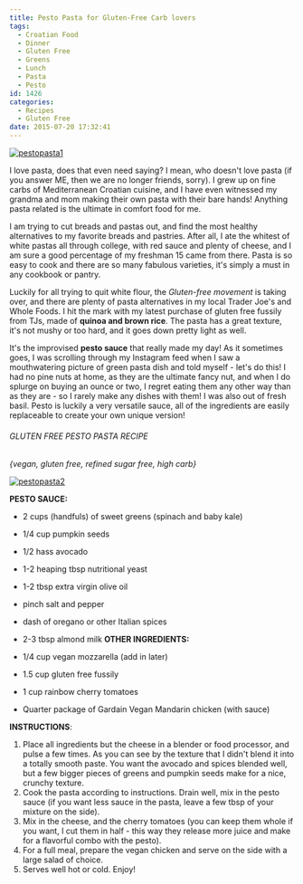 ```yaml
---
title: Pesto Pasta for Gluten-Free Carb lovers
tags:
  - Croatian Food
  - Dinner
  - Gluten Free
  - Greens
  - Lunch
  - Pasta
  - Pesto
id: 1426
categories:
  - Recipes
  - Gluten Free
date: 2015-07-20 17:32:41
---
```


[![pestopasta1](http://girlintheraw.com/wp-content/uploads/2015/07/pestopasta1.jpg)](http://girlintheraw.com/wp-content/uploads/2015/07/pestopasta1.jpg)

I love pasta, does that even need saying? I mean, who doesn't love pasta (if you answer ME, then we are no longer friends, sorry). I grew up on fine carbs of Mediterranean Croatian cuisine, and I have even witnessed my grandma and mom making their own pasta with their bare hands! Anything pasta related is the ultimate in comfort food for me.

I am trying to cut breads and pastas out, and find the most healthy alternatives to my favorite breads and pastries. After all, I ate the whitest of white pastas all through college, with red sauce and plenty of cheese, and I am sure a good percentage of my freshman 15 came from there. Pasta is so easy to cook and there are so many fabulous varieties, it's simply a must in any cookbook or pantry.

Luckily for all trying to quit white flour, the _Gluten-free movement_ is taking over, and there are plenty of pasta alternatives in my local Trader Joe's and Whole Foods. I hit the mark with my latest purchase of gluten free fussily from TJs, made of **quinoa and brown rice**. The pasta has a great texture, it's not mushy or too hard, and it goes down pretty light as well.

It's the improvised **pesto sauce** that really made my day! As it sometimes goes, I was scrolling through my Instagram feed when I saw a mouthwatering picture of green pasta dish and told myself - let's do this! I had no pine nuts at home, as they are the ultimate fancy nut, and when I do splurge on buying an ounce or two, I regret eating them any other way than as they are - so I rarely make any dishes with them! I was also out of fresh basil. Pesto is luckily a very versatile sauce, all of the ingredients are easily replaceable to create your own unique version!

###### GLUTEN FREE PESTO PASTA RECIPE

_{vegan, gluten free, refined sugar free, high carb}_

[![pestopasta2](http://girlintheraw.com/wp-content/uploads/2015/07/pestopasta2.jpg)](http://girlintheraw.com/wp-content/uploads/2015/07/pestopasta2.jpg)

**PESTO SAUCE:**

*   2 cups (handfuls) of sweet greens (spinach and baby kale)
*   1/4 cup pumpkin seeds
*   1/2 hass avocado
*   1-2 heaping tbsp nutritional yeast
*   1-2 tbsp extra virgin olive oil
*   pinch salt and pepper
*   dash of oregano or other Italian spices
*   2-3 tbsp almond milk
**OTHER INGREDIENTS:**

*   1/4 cup vegan mozzarella (add in later)
*   1.5 cup gluten free fussily
*   1 cup rainbow cherry tomatoes
*   Quarter package of Gardain Vegan Mandarin chicken (with sauce)
&nbsp;

**INSTRUCTIONS**:

1.  Place all ingredients but the cheese in a blender or food processor, and pulse a few times. As you can see by the texture that I didn't blend it into a totally smooth paste. You want the avocado and spices blended well, but a few bigger pieces of greens and pumpkin seeds make for a nice, crunchy texture.
2.  Cook the pasta according to instructions. Drain well, mix in the pesto sauce (if you want less sauce in the pasta, leave a few tbsp of your mixture on the side).
3.  Mix in the cheese, and the cherry tomatoes (you can keep them whole if you want, I cut them in half - this way they release more juice and make for a flavorful combo with the pesto).
4.  For a full meal, prepare the vegan chicken and serve on the side with a large salad of choice.
5.  Serves well hot or cold. Enjoy!
&nbsp;

